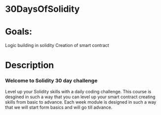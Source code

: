 # 30DaysOfSolidity

# Goals:
Logic building in solidity
Creation of smart contract

# Description
### Welcome to Solidity 30 day challenge

Level up your Solidity skills with a daily coding challenge. This course is desgined in such a way that you can level up your smart contract creating skills from basic to advance.
Each week module is designed in such a way that we will start form basics and will go till advance.

